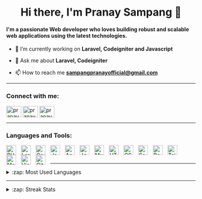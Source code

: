 <h1 align="center">Hi there, I'm Pranay Sampang 👋</h1>

<h4 3align="center">I'm a passionate Web developer who loves building robust and scalable web applications using the latest technologies.</h4>

- 🌱 I’m currently working on **Laravel, Codeigniter and Javascript**

- 💬 Ask me about **Laravel, Codeigniter**

- 📫 How to reach me **sampangpranayofficial@gmail.com**

---

<h3 align="left">Connect with me:</h3>
<p align="left">
  <a href="https://linkedin.com/in/pranay-sampang-283449208" target="blank"><img align="center" src="https://raw.githubusercontent.com/rahuldkjain/github-profile-readme-generator/master/src/images/icons/Social/linked-in-alt.svg" alt="pranay-sampang-283449208" height="30" width="40" /></a>
  <a href="https://fb.com/pranay sampang" target="blank"><img align="center" src="https://raw.githubusercontent.com/rahuldkjain/github-profile-readme-generator/master/src/images/icons/Social/facebook.svg" alt="pranay sampang" height="30" width="40" /></a>
  <a href="https://instagram.com/pranay_sampang" target="blank"><img align="center" src="https://raw.githubusercontent.com/rahuldkjain/github-profile-readme-generator/master/src/images/icons/Social/instagram.svg" alt="pranay_sampang" height="30" width="40" /></a>
</p>

---

<h3 align="left">Languages and Tools:</h3>
<a href="https://www.php.net" target="blank"><img align="left" alt="PHP" width="26px" src="https://cdn.jsdelivr.net/gh/devicons/devicon@latest/icons/php/php-original.svg" style="padding-right:10px;" /></a>
<a href="https://laravel.com/docs/10.x" target="blank"><img align="left" alt="Laravel" width="26px" src="https://cdn.jsdelivr.net/gh/devicons/devicon@latest/icons/laravel/laravel-original.svg" style="padding-right:10px;" /></a>
<a href="https://www.codeigniter.com/" target="blank"><img align="left" alt="Codeigniter" width="26px" src="https://cdn.jsdelivr.net/gh/devicons/devicon@latest/icons/codeigniter/codeigniter-plain.svg" style="padding-right:10px;" /></a>
<a href="https://developer.mozilla.org/en-US/docs/Web/JavaScript" target="blank"><img align="left" alt="JavaScript" width="26px" src="https://cdn.jsdelivr.net/gh/devicons/devicon/icons/javascript/javascript-original.svg" style="padding-right:10px;" /></a>
<a href="https://angularjs.org" target="blank"><img align="left" alt="Angular JS" width="26px" src="https://cdn.jsdelivr.net/gh/devicons/devicon@latest/icons/angularjs/angularjs-original.svg" style="padding-right:10px;" /></a>
<a href="https://jquery.com" target="blank"><img align="left" alt="Jquery" width="26px" src="https://cdn.jsdelivr.net/gh/devicons/devicon@latest/icons/jquery/jquery-original.svg" style="padding-right:10px;" /></a>
<a href="https://www.mysql.com" target="blank"><img align="left" alt="MySQL" width="26px" src="https://cdn.jsdelivr.net/gh/devicons/devicon/icons/mysql/mysql-original.svg" style="padding-right:10px;" /></a>
<a href="https://developer.mozilla.org/en-US/docs/Glossary/HTML5" target="blank"><img align="left" alt="HTML5" width="26px" src="https://cdn.jsdelivr.net/gh/devicons/devicon/icons/html5/html5-original.svg" style="padding-right:10px;" /></a>
<a href="https://developer.mozilla.org/en-US/docs/Web/CSS" target="blank"><img align="left" alt="CSS3" width="26px" src="https://cdn.jsdelivr.net/gh/devicons/devicon/icons/css3/css3-original.svg" style="padding-right:10px;" /></a>
<a href="https://sass-lang.com" target="blank"><img align="left" alt="Sass" width="26px" src="https://cdn.jsdelivr.net/gh/devicons/devicon/icons/sass/sass-original.svg" style="padding-right:10px;" /></a>
<a href="https://getbootstrap.com" target="blank"><img align="left" alt="Bootstrap" width="26px" src="https://cdn.jsdelivr.net/gh/devicons/devicon@latest/icons/bootstrap/bootstrap-original.svg" style="padding-right:10px;" /></a>
<a href="https://tailwindcss.com" target="blank"><img align="left" alt="Tailwind" width="26px" src="https://cdn.jsdelivr.net/gh/devicons/devicon@latest/icons/tailwindcss/tailwindcss-original.svg" style="padding-right:10px;" /></a>
<a href="https://materializecss.com" target="blank"><img align="left" alt="Materialize" width="26px" src="https://cdn.jsdelivr.net/gh/devicons/devicon@latest/icons/materializecss/materializecss-original.svg" style="padding-right:10px;" /></a>
<a href="https://code.visualstudio.com" target="blank"><img align="left" alt="Visual Studio Code" width="26px" src="https://cdn.jsdelivr.net/gh/devicons/devicon/icons/vscode/vscode-original.svg" style="padding-right:10px;" /></a>
<a href="https://git-scm.com" target="blank"><img align="left" alt="Git" width="26px" src="https://cdn.jsdelivr.net/gh/devicons/devicon/icons/git/git-original.svg" style="padding-right:10px;" /></a>
<br />
<br />

---

<details>
  <summary>:zap: Most Used Languages</summary>
  <p align="left">
    <img align="center" src="https://github-readme-stats.vercel.app/api/top-langs?username=pranay-sampang&show_icons=true&locale=en&layout=compact" alt="pranay-sampang" />
  </p>
</details>

---

<details>
  <summary>:zap: Streak Stats</summary>
  <p align="left">
    <img align="center" src="https://github-readme-streak-stats.herokuapp.com/?user=pranay-sampang&" alt="pranay-sampang" />
  </p>
</details>
